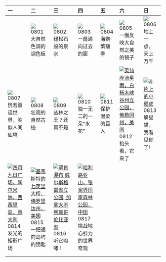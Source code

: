 | 一                                                                                                                                                                                                 | 二                                                                                                                                                                                                | 三                                                                                                                                                                                                            | 四                                                                                                                                                                                                   | 五                                                                                                                                                                          | 六                                                                                                                                                                                                     | 日                                                                                                                                                                             |
|:--------------------------------------------------------------------------------------------------------------------------------------------------------------------------------------------------|:-------------------------------------------------------------------------------------------------------------------------------------------------------------------------------------------------|:-------------------------------------------------------------------------------------------------------------------------------------------------------------------------------------------------------------|:----------------------------------------------------------------------------------------------------------------------------------------------------------------------------------------------------|:---------------------------------------------------------------------------------------------------------------------------------------------------------------------------|:------------------------------------------------------------------------------------------------------------------------------------------------------------------------------------------------------|:------------------------------------------------------------------------------------------------------------------------------------------------------------------------------|
|                                                                                                                                                                                                   | [![](https://www.bing.com/th?id=OHR.CapitolButte_ZH-CN7707972988_320x240.jpg)](https://www.bing.com/th?id=OHR.CapitolButte_ZH-CN7707972988_UHD.jpg)<br>0801<br>大自然色调的调色板                         | [![](https://www.bing.com/th?id=OHR.ZelenciSprings_ZH-CN8022746409_320x240.jpg)](https://www.bing.com/th?id=OHR.ZelenciSprings_ZH-CN8022746409_UHD.jpg)<br>0802<br>绿松石般的泉水                                   | [![](https://www.bing.com/th?id=OHR.GothicRuins_ZH-CN8317467997_320x240.jpg)](https://www.bing.com/th?id=OHR.GothicRuins_ZH-CN8317467997_UHD.jpg)<br>0803<br>一扇通向过去的窗                               | [![](https://www.bing.com/th?id=OHR.AtlanticPuffin_ZH-CN8523220989_320x240.jpg)](https://www.bing.com/th?id=OHR.AtlanticPuffin_ZH-CN8523220989_UHD.jpg)<br>0804<br>海鹦繁殖季   | [![](https://www.bing.com/th?id=OHR.NaganoPond_ZH-CN8794832798_320x240.jpg)](https://www.bing.com/th?id=OHR.NaganoPond_ZH-CN8794832798_UHD.jpg)<br>0805<br>一面反映大自然之美的镜子                               | [![](https://www.bing.com/th?id=OHR.BodieNC_ZH-CN9027999004_320x240.jpg)](https://www.bing.com/th?id=OHR.BodieNC_ZH-CN9027999004_UHD.jpg)<br>0806<br>地上一点，天上万千                |
| [![](https://www.bing.com/th?id=OHR.LiQiu2023_ZH-CN9197909278_320x240.jpg)](https://www.bing.com/th?id=OHR.LiQiu2023_ZH-CN9197909278_UHD.jpg)<br>0807<br>恍若童话世界，胜似人间仙境                            | [![](https://www.bing.com/th?id=OHR.PandiZucchero_ZH-CN9833521922_320x240.jpg)](https://www.bing.com/th?id=OHR.PandiZucchero_ZH-CN9833521922_UHD.jpg)<br>0808<br>壮观的自然古迹                         | [![](https://www.bing.com/th?id=OHR.WorldLionDay_ZH-CN0525835107_320x240.jpg)](https://www.bing.com/th?id=OHR.WorldLionDay_ZH-CN0525835107_UHD.jpg)<br>0809<br>丛林之王？还真不是                                     | [![](https://www.bing.com/th?id=OHR.JupiterArtland_ZH-CN7955790073_320x240.jpg)](https://www.bing.com/th?id=OHR.JupiterArtland_ZH-CN7955790073_UHD.jpg)<br>0810<br>独一无二的一朵“水花”                      | [![](https://www.bing.com/th?id=OHR.ThreeElephants_ZH-CN8708711085_320x240.jpg)](https://www.bing.com/th?id=OHR.ThreeElephants_ZH-CN8708711085_UHD.jpg)<br>0811<br>保护温柔的巨人 | [![](https://www.bing.com/th?id=OHR.PerseidsOregon_ZH-CN9427980491_320x240.jpg '英仙座流星雨，白杨木峡谷州立公园，俄勒冈州，美国')](https://www.bing.com/th?id=OHR.PerseidsOregon_ZH-CN9427980491_UHD.jpg)<br>0812<br>抬头看，它来了 | [![](https://www.bing.com/th?id=OHR.GeckoLeaf_ZH-CN9908456174_320x240.jpg '叶片上的小壁虎')](https://www.bing.com/th?id=OHR.GeckoLeaf_ZH-CN9908456174_UHD.jpg)<br>0813<br>躲猫猫，我看见你了! |
| [![](https://www.bing.com/th?id=OHR.TaorminaSquare_ZH-CN0273325652_320x240.jpg '四月九日广场，陶尔米纳，西西里岛，意大利')](https://www.bing.com/th?id=OHR.TaorminaSquare_ZH-CN0273325652_UHD.jpg)<br>0814<br>发光的矩形广场 | [![](https://www.bing.com/th?id=OHR.KeyWestBridge_ZH-CN2540450067_320x240.jpg '基韦斯特的七英里大桥，佛罗里达州，美国')](https://www.bing.com/th?id=OHR.KeyWestBridge_ZH-CN2540450067_UHD.jpg)<br>0815<br>一把通向岛屿的钥匙 | [![](https://www.bing.com/th?id=OHR.HelmckenWaterfall_ZH-CN9694510761_320x240.jpg '罕肯瀑布,威尔斯格雷省立公园, 加拿大不列颠哥伦比亚省')](https://www.bing.com/th?id=OHR.HelmckenWaterfall_ZH-CN9694510761_UHD.jpg)<br>0816<br>听它咆哮！ | [![](https://www.bing.com/th?id=OHR.AvatarMountain_ZH-CN3268610045_320x240.jpg '哈利路亚山，张家界国家森林公园，中国')](https://www.bing.com/th?id=OHR.AvatarMountain_ZH-CN3268610045_UHD.jpg)<br>0817<br>挑战地心引力的世界奇观 |                                                                                                                                                                            |                                                                                                                                                                                                       |                                                                                                                                                                               |
|                                                                                                                                                                                                   |                                                                                                                                                                                                  |                                                                                                                                                                                                              |                                                                                                                                                                                                     |                                                                                                                                                                            |                                                                                                                                                                                                       |                                                                                                                                                                               |
|                                                                                                                                                                                                   |                                                                                                                                                                                                  |                                                                                                                                                                                                              |                                                                                                                                                                                                     |                                                                                                                                                                            |                                                                                                                                                                                                       |                                                                                                                                                                               |